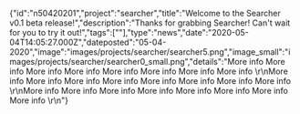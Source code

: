 {"id":"n50420201","project":"searcher","title":"Welcome to the Searcher v0.1 beta release!","description":"Thanks for grabbing Searcher! Can't wait for you to try it out!","tags":[""],"type":"news","date":"2020-05-04T14:05:27.000Z","dateposted":"05-04-2020","image":"images/projects/searcher/searcher5.png","image_small":"images/projects/searcher/searcher0_small.png","details":"More info More info More info More info More info More info More info More info \\r\\nMore info More info More info More info More info More info More info More info \\r\\nMore info More info More info More info More info More info More info More info \\r\\n"}
